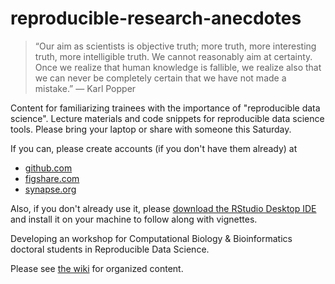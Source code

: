 reproducible-research-anecdotes
===============================
> “Our aim as scientists is objective truth; more truth, more interesting truth, more intelligible truth. We cannot reasonably aim at certainty. Once we realize that human knowledge is fallible, we realize also that we can never be completely certain that we have not made a mistake.” — Karl Popper

Content for familiarizing trainees with the importance of "reproducible data science". Lecture materials and code snippets for reproducible data science tools. Please bring your laptop or share with someone this Saturday.

If you can, please create accounts (if you don't have them already) at
* [github.com](https://github.com)
* [figshare.com](http://figshare.com)
* [synapse.org](https://www.synapse.org/#!RegisterAccount:0)

Also, if you don't already use it, please [download the RStudio Desktop IDE](http://www.rstudio.com/products/rstudio/#Desk) and install it on your machine to follow along with vignettes.

Developing an workshop for Computational Biology & Bioinformatics doctoral students in Reproducible Data Science.

Please see [the wiki](https://github.com/Duke-Translational-Bioinformatics/reproducible-research-anecdotes/wiki) for organized content.

